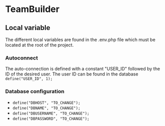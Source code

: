 # TeamBuilder
## Local variable
The different local variables are found in the .env.php file which must be located at the root of the project.
### Autoconnect
The auto-connection is defined with a constant "USER_ID" followed by the ID of the desired user.
The user ID can be found in the database
``
define("USER_ID", 1);
``
### Database configuration
- ```define("DBHOST", "TO_CHANGE");```
- ```define("DBNAME", "TO_CHANGE");```
- ```define("DBUSERNAME", "TO_CHANGE");```
- ```define("DBPASSWORD", "TO_CHANGE");```